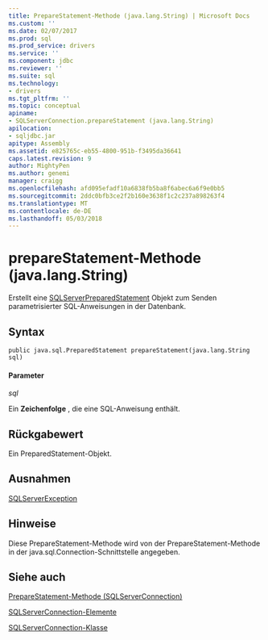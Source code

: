 ```yaml
---
title: PrepareStatement-Methode (java.lang.String) | Microsoft Docs
ms.custom: ''
ms.date: 02/07/2017
ms.prod: sql
ms.prod_service: drivers
ms.service: ''
ms.component: jdbc
ms.reviewer: ''
ms.suite: sql
ms.technology:
- drivers
ms.tgt_pltfrm: ''
ms.topic: conceptual
apiname:
- SQLServerConnection.prepareStatement (java.lang.String)
apilocation:
- sqljdbc.jar
apitype: Assembly
ms.assetid: e825765c-eb55-4800-951b-f3495da36641
caps.latest.revision: 9
author: MightyPen
ms.author: genemi
manager: craigg
ms.openlocfilehash: afd095efadf10a6838fb5ba8f6abec6a6f9e0bb5
ms.sourcegitcommit: 2ddc0bfb3ce2f2b160e3638f1c2c237a898263f4
ms.translationtype: MT
ms.contentlocale: de-DE
ms.lasthandoff: 05/03/2018
---
```

# <a name="preparestatement-method-javalangstring"></a>prepareStatement-Methode (java.lang.String)

Erstellt eine [SQLServerPreparedStatement](./sqlserverpreparedstatement-class.md) Objekt zum Senden parametrisierter SQL-Anweisungen in der Datenbank.

## <a name="syntax"></a>Syntax

```
public java.sql.PreparedStatement prepareStatement(java.lang.String sql)
```

#### <a name="parameters"></a>Parameter
*sql*

Ein **Zeichenfolge** , die eine SQL-Anweisung enthält.

## <a name="return-value"></a>Rückgabewert
Ein PreparedStatement-Objekt.

## <a name="exceptions"></a>Ausnahmen  
[SQLServerException](./sqlserverexception-class.md)

## <a name="remarks"></a>Hinweise
Diese PrepareStatement-Methode wird von der PrepareStatement-Methode in der java.sql.Connection-Schnittstelle angegeben.

## <a name="see-also"></a>Siehe auch

[PrepareStatement-Methode &#40;SQLServerConnection&#41;](./preparestatement-method-sqlserverconnection.md)

[SQLServerConnection-Elemente](./sqlserverconnection-members.md)

[SQLServerConnection-Klasse](./sqlserverconnection-class.md)
